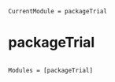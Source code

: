 ```@meta
CurrentModule = packageTrial
```

# packageTrial

```@index
```

```@autodocs
Modules = [packageTrial]
```
